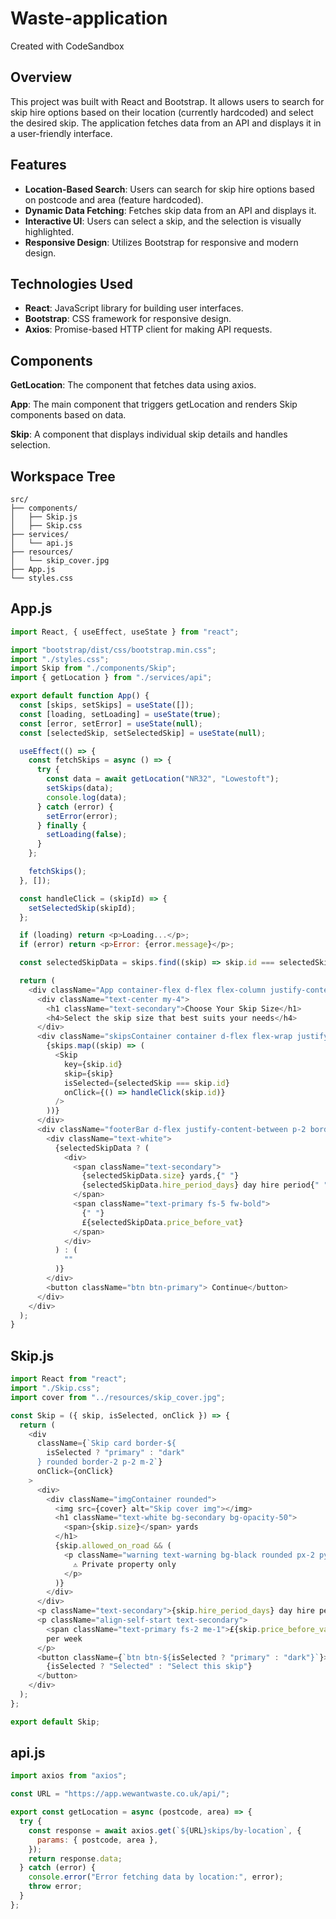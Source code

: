 # Waste-application
Created with CodeSandbox

## Overview
This project was built with React and Bootstrap. It allows users to search for skip hire options based on their location (currently hardcoded) and select the desired skip. The application fetches data from an API and displays it in a user-friendly interface.

## Features
- **Location-Based Search**: Users can search for skip hire options based on postcode and area (feature hardcoded).
- **Dynamic Data Fetching**: Fetches skip data from an API and displays it.
- **Interactive UI**: Users can select a skip, and the selection is visually highlighted.
- **Responsive Design**: Utilizes Bootstrap for responsive and modern design.

## Technologies Used
- **React**: JavaScript library for building user interfaces.
- **Bootstrap**: CSS framework for responsive design.
- **Axios**: Promise-based HTTP client for making API requests.

## Components
**GetLocation**:
The component that fetches data using axios.

**App**:
The main component that triggers getLocation and renders Skip components based on data.

**Skip**:
A component that displays individual skip details and handles selection.

## Workspace Tree

```plaintext
src/
├── components/
│   ├── Skip.js
│   ├── Skip.css
├── services/
│   └── api.js
├── resources/
│   └── skip_cover.jpg
├── App.js
└── styles.css

```
## App.js
``` javascript
import React, { useEffect, useState } from "react";

import "bootstrap/dist/css/bootstrap.min.css";
import "./styles.css";
import Skip from "./components/Skip";
import { getLocation } from "./services/api";

export default function App() {
  const [skips, setSkips] = useState([]);
  const [loading, setLoading] = useState(true);
  const [error, setError] = useState(null);
  const [selectedSkip, setSelectedSkip] = useState(null);

  useEffect(() => {
    const fetchSkips = async () => {
      try {
        const data = await getLocation("NR32", "Lowestoft");
        setSkips(data);
        console.log(data);
      } catch (error) {
        setError(error);
      } finally {
        setLoading(false);
      }
    };

    fetchSkips();
  }, []);

  const handleClick = (skipId) => {
    setSelectedSkip(skipId);
  };

  if (loading) return <p>Loading...</p>;
  if (error) return <p>Error: {error.message}</p>;

  const selectedSkipData = skips.find((skip) => skip.id === selectedSkip);

  return (
    <div className="App container-flex d-flex flex-column justify-content-center">
      <div className="text-center my-4">
        <h1 className="text-secondary">Choose Your Skip Size</h1>
        <h4>Select the skip size that best suits your needs</h4>
      </div>
      <div className="skipsContainer container d-flex flex-wrap justify-content-center">
        {skips.map((skip) => (
          <Skip
            key={skip.id}
            skip={skip}
            isSelected={selectedSkip === skip.id}
            onClick={() => handleClick(skip.id)}
          />
        ))}
      </div>
      <div className="footerBar d-flex justify-content-between p-2 border-top border-dark border-2">
        <div className="text-white">
          {selectedSkipData ? (
            <div>
              <span className="text-secondary">
                {selectedSkipData.size} yards,{" "}
                {selectedSkipData.hire_period_days} day hire period{" "}
              </span>
              <span className="text-primary fs-5 fw-bold">
                {" "}
                £{selectedSkipData.price_before_vat}
              </span>
            </div>
          ) : (
            ""
          )}
        </div>
        <button className="btn btn-primary"> Continue</button>
      </div>
    </div>
  );
}
```
## Skip.js
```javascript
import React from "react";
import "./Skip.css";
import cover from "../resources/skip_cover.jpg";

const Skip = ({ skip, isSelected, onClick }) => {
  return (
    <div
      className={`Skip card border-${
        isSelected ? "primary" : "dark"
      } rounded border-2 p-2 m-2`}
      onClick={onClick}
    >
      <div>
        <div className="imgContainer rounded">
          <img src={cover} alt="Skip cover img"></img>
          <h1 className="text-white bg-secondary bg-opacity-50">
            <span>{skip.size}</span> yards
          </h1>
          {skip.allowed_on_road && (
            <p className="warning text-warning bg-black rounded px-2 py-1 m-1">
              ⚠ Private property only
            </p>
          )}
        </div>
      </div>
      <p className="text-secondary">{skip.hire_period_days} day hire period</p>
      <p className="align-self-start text-secondary">
        <span className="text-primary fs-2 me-1">£{skip.price_before_vat}</span>{" "}
        per week
      </p>
      <button className={`btn btn-${isSelected ? "primary" : "dark"}`}>
        {isSelected ? "Selected" : "Select this skip"}
      </button>
    </div>
  );
};

export default Skip;
```
## api.js
```javascript
import axios from "axios";

const URL = "https://app.wewantwaste.co.uk/api/";

export const getLocation = async (postcode, area) => {
  try {
    const response = await axios.get(`${URL}skips/by-location`, {
      params: { postcode, area },
    });
    return response.data;
  } catch (error) {
    console.error("Error fetching data by location:", error);
    throw error;
  }
};

```

